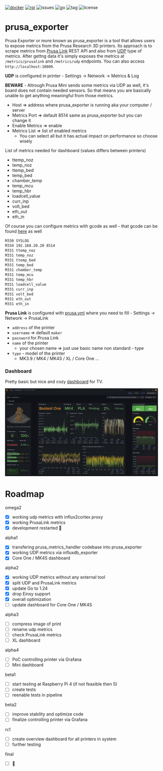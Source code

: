 [![docker](https://img.shields.io/github/actions/workflow/status/pstrobl96/prusa_exporter/docker.yml)](https://github.com/pstrobl96/prusa_exporter/actions/workflows/docker.yml) 
[![rpi](https://img.shields.io/github/actions/workflow/status/pstrobl96/prusa_exporter/rpi.yml)](https://github.com/pstrobl96/prusa_exporter/actions/workflows/rpi.yml) 
![issues](https://img.shields.io/github/issues/pstrobl96/prusa_exporter) 
![go](https://img.shields.io/github/go-mod/go-version/pstrobl96/prusa_exporter) 
![tag](https://img.shields.io/github/v/tag/pstrobl96/prusa_exporter) 
![license](https://img.shields.io/github/license/pstrobl96/prusa_exporter)

# prusa_exporter

Prusa Exporter or more known as prusa_exporter is a tool that allows users to expose metrics from the Prusa Research 3D printers. Its approach is to scrape metrics from [Prusa Link](https://help.prusa3d.com/article/prusa-connect-and-prusalink-explained_302608) REST API and also from [UDP](https://github.com/prusa3d/Prusa-Firmware-Buddy/blob/master/doc/metrics.md) type of metrics. After gettng data it's simply exposes the metrics at `/metrics/prusalink` and `/metrics/udp` endpoints. You can also access `http://localhost:10009`.

**UDP** is configured in printer - Settings -> Network -> Metrics & Log

**BEWARE** - Altrough Prusa Mini sends some metrics via UDP as well, it's board does not contain needed sensors. So that means you are basically unable to get anything meaningful from those metrics. 

- Host => address where prusa_exporter is running aka your computer / server
- Metrics Port => default 8514 same as prusa_exporter but you can change it
- Enable Metrics => enable
- Metrics List => list of enabled metrics
  - You can select all but it has actual impact on performance so choose wisely

List of metrics needed for dashboard (values differs between printers)
- ttemp_noz
- temp_noz
- ttemp_bed
- temp_bed
- chamber_temp
- temp_mcu
- temp_hbr
- loadcell_value
- curr_inp
- volt_bed
- eth_out
- eth_in

Of course you can configure metrics with gcode as well - that gcode can be found [here](docs/examples/syslog/config_full.gcode) as well

```
M330 SYSLOG
M334 192.168.20.20 8514
M331 ttemp_noz
M331 temp_noz
M331 ttemp_bed
M331 temp_bed
M331 chamber_temp
M331 temp_mcu
M331 temp_hbr
M331 loadcell_value
M331 curr_inp
M331 volt_bed
M331 eth_out
M331 eth_in
```

**Prusa Link** is configured with [prusa.yml](docs/config/prusa.yml) where you need to fill - Settings -> Network -> PrusaLink

- `address` of the printer
- `username` => default `maker`
- `password` for Prusa Link
- `name` of the printer
  - your chosen name => just use basic name non standard - type
- `type` - model of the printer
  - MK3.9 / MK4 / MK4S / XL / Core One ...

### Dashboard

Pretty basic but nice and cozy [dashboard](docs/Prusa%20Metrics%20MK4_C1-1747124111854.json) for TV.

![dashboard](docs/dashboard.png)

# Roadmap

omega2
- [x] working udp metrics with influx2cortex proxy
- [x] working PrusaLink metrics
- [x] development restarted 🎉

alpha1
- [x] transfering prusa_metrics_handler codebase into prusa_exporter
- [x] working UDP metrics via influxdb_exporter
- [x] Core One / MK4S dashboard

alpha2
- [x] working UDP metrics without any external tool
- [x] split UDP and PrusaLink metrics
- [x] update Go to 1.24
- [x] drop Einsy support
- [x] overall optimization
- [ ] update dashboard for Core One / MK4S

alpha3
- [ ] compress image of print
- [ ] rename udp metrics
- [ ] check PrusaLink metrics
- [ ] XL dashboard

alpha4
- [ ] PoC controlling printer via Grafana
- [ ] Mini dashboard

beta1
- [ ] start testing at Raspberry Pi 4 (if not feasible then 5)
- [ ] create tests
- [ ] reenable tests in pipeline

beta2
- [ ] improve stability and optimize code
- [ ] finalize controlling printer via Grafana

rc1
- [ ] create overview dashboard for all printers in system
- [ ] further testing

final
- [ ] 🎉